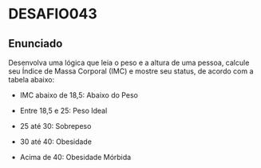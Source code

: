 # DESAFIO043

## Enunciado

Desenvolva uma lógica que leia o peso e a altura de uma pessoa, calcule seu Índice de Massa Corporal (IMC) e mostre seu status, de acordo com a tabela abaixo:

* IMC abaixo de 18,5: Abaixo do Peso

* Entre 18,5 e 25: Peso Ideal

* 25 até 30: Sobrepeso

* 30 até 40: Obesidade

* Acima de 40: Obesidade Mórbida